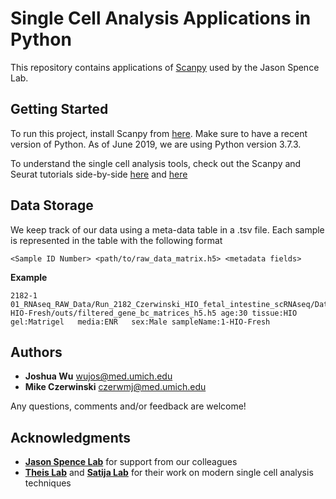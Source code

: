 # Single Cell Analysis Applications in Python

This repository contains applications of [Scanpy](https://github.com/theislab/scanpy) used by the Jason Spence Lab. 

## Getting Started

To run this project, install Scanpy from [here](https://github.com/theislab/scanpy). Make sure to have a recent version of Python. As of June 2019, we are using Python version 3.7.3.

To understand the single cell analysis tools, check out the Scanpy and Seurat tutorials side-by-side [here](https://scanpy-tutorials.readthedocs.io/en/latest/pbmc3k.html) and [here](https://satijalab.org/seurat/v3.0/pbmc3k_tutorial.html)

## Data Storage

We keep track of our data using a meta-data table in a .tsv file. Each sample is represented in the table with the following format

```
<Sample ID Number> <path/to/raw_data_matrix.h5>	<metadata fields>
```
**Example**
```
2182-1 01_RNAseq_RAW_Data/Run_2182_Czerwinski_HIO_fetal_intestine_scRNAseq/Data/Intensities/BaseCalls/1-HIO-Fresh/outs/filtered_gene_bc_matrices_h5.h5 age:30 tissue:HIO gel:Matrigel	media:ENR	sex:Male sampleName:1-HIO-Fresh
```

<!-- ### Prerequisites

What things you need to install the software and how to install them

```
Give examples
```

### Installing

A step by step series of examples that tell you how to get a development env running

Say what the step will be

```
Give the example
```

And repeat

```
until finished
```

End with an example of getting some data out of the system or using it for a little demo

## Running the tests

Explain how to run the automated tests for this system

### Break down into end to end tests

Explain what these tests test and why

```
Give an example
```

### And coding style tests

Explain what these tests test and why

```
Give an example
``` -->

## Authors

* **Joshua Wu** wujos@med.umich.edu
* **Mike Czerwinski** czerwmj@med.umich.edu

Any questions, comments and/or feedback are welcome!

## Acknowledgments

* [**Jason Spence Lab**](http://www.jasonspencelab.com/) for support from our colleagues
* [**Theis Lab**](https://github.com/theislab) and [**Satija Lab**](https://satijalab.org/) for their work on modern single cell analysis techniques
